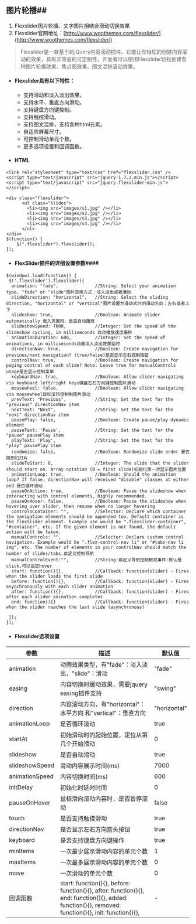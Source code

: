 ## 图片轮播##

1. Flexslider图片轮播、文字图片相结合滑动切换效果
2. Flexslider官网地址：[http://www.woothemes.com/flexslider/](http://www.woothemes.com/flexslider/)

> Flexslider是一款基于的jQuery内容滚动插件。它能让你轻松的创建内容滚动的效果，具有非常高的可定制性。开发者可以使用Flexslider轻松创建各种图片轮播效果、焦点图效果、图文混排滚动效果。

- #### Flexslider具有以下特性：

  - 支持滑动和淡入淡出效果。
  - 支持水平、垂直方向滑动。
  - 支持键盘方向键控制。
  - 支持触控滑动。
  - 支持图文混排，支持各种html元素。
  - 自适应屏幕尺寸。
  - 可控制滑动单元个数。
  - 更多选项设置和回调函数。

- #### HTML

```header
<link rel="stylesheet" type="text/css" href="flexslider.css" /> 
<script type="text/javascript" src="jquery-1.7.2.min.js"></script> 
<script type="text/javascript" src="jquery.flexslider-min.js"></script>
```

```body
<div class="flexslider"> 
      <ul class="slides"> 
        <li><img src="images/s1.jpg" /></li> 
        <li><img src="images/s2.jpg" /></li> 
        <li><img src="images/s3.jpg" /></li> 
        <li><img src="images/s4.jpg" /></li> 
      </ul> 
</div>
$(function() { 
    $(".flexslider").flexslider(); 
});     
```

- #### FlexSlider插件的详细设置参数####

```
$(window).load(function() {
 $('.flexslider').flexslider({
  animation: "fade",              //String: Select your animation type, "fade" or "slide"图片变换方式：淡入淡出或者滑动
  slideDirection: "horizontal",   //String: Select the sliding direction, "horizontal" or "vertical"图片设置为滑动式时的滑动方向：左右或者上下
  slideshow: true,                //Boolean: Animate slider automatically 载入页面时，是否自动播放
  slideshowSpeed: 7000,           //Integer: Set the speed of the slideshow cycling, in milliseconds 自动播放速度毫秒
  animationDuration: 600,         //Integer: Set the speed of animations, in milliseconds动画淡入淡出效果延时
  directionNav: true,             //Boolean: Create navigation for previous/next navigation? (true/false)是否显示左右控制按钮
  controlNav: true,               //Boolean: Create navigation for paging control of each clide? Note: Leave true for manualControls usage是否显示控制菜单
  keyboardNav: true,              //Boolean: Allow slider navigating via keyboard left/right keys键盘左右方向键控制图片滑动
  mousewheel: false,              //Boolean: Allow slider navigating via mousewheel鼠标滚轮控制制图片滑动
  prevText: "Previous",           //String: Set the text for the "previous" directionNav item
  nextText: "Next",               //String: Set the text for the "next" directionNav item
  pausePlay: false,               //Boolean: Create pause/play dynamic element
  pauseText: 'Pause',             //String: Set the text for the "pause" pausePlay item
  playText: 'Play',               //String: Set the text for the "play" pausePlay item
  randomize: false,               //Boolean: Randomize slide order 是否随即幻灯片
  slideToStart: 0,                //Integer: The slide that the slider should start on. Array notation (0 = first slide)初始化第一次显示图片位置
  animationLoop: true,            //Boolean: Should the animation loop? If false, directionNav will received "disable" classes at either end 是否循环滚动
  pauseOnAction: true,            //Boolean: Pause the slideshow when interacting with control elements, highly recommended.
  pauseOnHover: false,            //Boolean: Pause the slideshow when hovering over slider, then resume when no longer hovering
  controlsContainer: "",          //Selector: Declare which container the navigation elements should be appended too. Default container is the flexSlider element. Example use would be ".flexslider-container", "#container", etc. If the given element is not found, the default action will be taken.
  manualControls: "",             //Selector: Declare custom control navigation. Example would be ".flex-control-nav li" or "#tabs-nav li img", etc. The number of elements in your controlNav should match the number of slides/tabs.自定义控制导航
  manualControlEvent:"",          //String:自定义导航控制触发事件:默认是click,可以设定hover
  start: function(){},            //Callback: function(slider) - Fires when the slider loads the first slide
  before: function(){},           //Callback: function(slider) - Fires asynchronously with each slider animation
  after: function(){},            //Callback: function(slider) - Fires after each slider animation completes
  end: function(){}               //Callback: function(slider) - Fires when the slider reaches the last slide (asynchronous)
  
 });
});
```



- #### Flexslider选项设置

| 参数             | 描述                                       | 默认值          |
| -------------- | ---------------------------------------- | ------------ |
| animation      | 动画效果类型，有"fade"：淡入淡出，"slide"：滑动           | "fade"       |
| easing         | 内容切换时缓动效果，需要jquery easing插件支持            | "swing"      |
| direction      | 内容滚动方向，有"horizontal"：水平方向 和"vertical"：垂直方向 | "horizontal" |
| animationLoop  | 是否循环滚动                                   | true         |
| startAt        | 初始滑动时的起始位置，定位从第几个开始滑动                    | 0            |
| slideshow      | 是否自动滑动                                   | true         |
| slideshowSpeed | 滑动内容展示时间(ms)                             | 7000         |
| animationSpeed | 内容切换时间(ms)                               | 600          |
| initDelay      | 初始化时延时时间                                 | 0            |
| pauseOnHover   | 鼠标滑向滚动内容时，是否暂停滚动                         | false        |
| touch          | 是否支持触摸滑动                                 | true         |
| directionNav   | 是否显示左右方向箭头按钮                             | true         |
| keyboard       | 是否支持键盘方向键操作                              | true         |
| minItems       | 一次最少展示滑动内容的单元个数                          | 1            |
| maxItems       | 一次最多展示滑动内容的单元个数                          | 0            |
| move           | 一次滑动的单元个数                                | 0            |
| 回调函数           | start: function(){},            before: function(){},           after: function(){},            end: function(){},            added: function(){},            removed: function(){},            init: function(){}, | -            |

